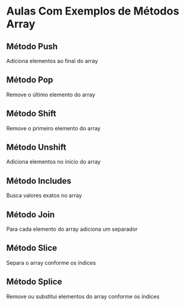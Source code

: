 # Aulas Com Exemplos de Métodos Array

## Método Push 

Adiciona elementos ao final do array

## Método Pop

Remove o último elemento do array

## Método Shift 

Remove o primeiro elemento do array

## Método Unshift

Adiciona elementos no início do array

## Método Includes

Busca valores exatos no array

## Método Join

Para cada elemento do array adiciona um separador

## Método Slice

Separa o array conforme os índices 

## Método Splice

Remove ou substitui elementos do array conforme os índices